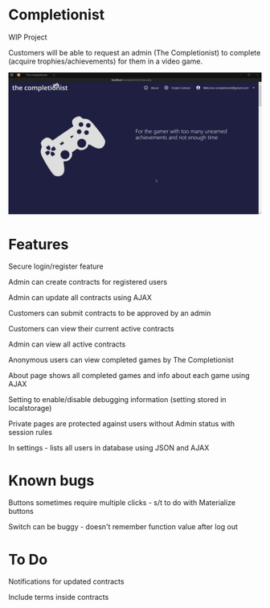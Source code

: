 # Completionist
WIP Project

Customers will be able to request an admin (The Completionist) to complete (acquire trophies/achievements) for them in a video game.

![Preview](https://github.com/chloechantelle/completionist/blob/master/preview.gif "Preview")

# Features

Secure login/register feature

Admin can create contracts for registered users

Admin can update all contracts using AJAX

Customers can submit contracts to be approved by an admin

Customers can view their current active contracts

Admin can view all active contracts

Anonymous users can view completed games by The Completionist

About page shows all completed games and info about each game using AJAX

Setting to enable/disable debugging information (setting stored in localstorage)

Private pages are protected against users without Admin status with session rules

In settings - lists all users in database using JSON and AJAX

# Known bugs

Buttons sometimes require multiple clicks - s/t to do with Materialize buttons

Switch can be buggy - doesn't remember function value after log out

# To Do

Notifications for updated contracts

Include terms inside contracts
